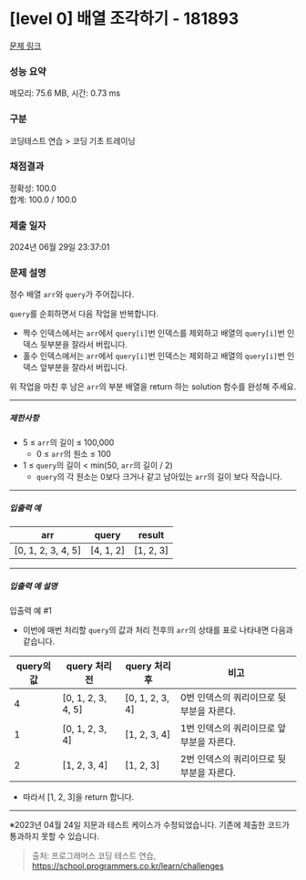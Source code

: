 # [level 0] 배열 조각하기 - 181893 

[문제 링크](https://school.programmers.co.kr/learn/courses/30/lessons/181893) 

### 성능 요약

메모리: 75.6 MB, 시간: 0.73 ms

### 구분

코딩테스트 연습 > 코딩 기초 트레이닝

### 채점결과

정확성: 100.0<br/>합계: 100.0 / 100.0

### 제출 일자

2024년 06월 29일 23:37:01

### 문제 설명

<p>정수 배열 <code>arr</code>와 <code>query</code>가 주어집니다.</p>

<p><code>query</code>를 순회하면서 다음 작업을 반복합니다.</p>

<ul>
<li>짝수 인덱스에서는 <code>arr</code>에서 <code>query[i]</code>번 인덱스를 제외하고 배열의 <code>query[i]</code>번 인덱스 뒷부분을 잘라서 버립니다.</li>
<li>홀수 인덱스에서는 <code>arr</code>에서 <code>query[i]</code>번 인덱스는 제외하고 배열의 <code>query[i]</code>번 인덱스 앞부분을 잘라서 버립니다.</li>
</ul>

<p>위 작업을 마친 후 남은 <code>arr</code>의 부분 배열을 return 하는 solution 함수를 완성해 주세요.</p>

<hr>

<h5>제한사항</h5>

<ul>
<li>5 ≤ <code>arr</code>의 길이 ≤ 100,000

<ul>
<li>0 ≤ <code>arr</code>의 원소 ≤ 100</li>
</ul></li>
<li>1 ≤ <code>query</code>의 길이 &lt; min(50, <code>arr</code>의 길이 / 2)

<ul>
<li><code>query</code>의 각 원소는 0보다 크거나 같고 남아있는 <code>arr</code>의 길이 보다 작습니다.</li>
</ul></li>
</ul>

<hr>

<h5>입출력 예</h5>
<table class="table">
        <thead><tr>
<th>arr</th>
<th>query</th>
<th>result</th>
</tr>
</thead>
        <tbody><tr>
<td>[0, 1, 2, 3, 4, 5]</td>
<td>[4, 1, 2]</td>
<td>[1, 2, 3]</td>
</tr>
</tbody>
      </table>
<hr>

<h5>입출력 예 설명</h5>

<p>입출력 예 #1</p>

<ul>
<li>이번에 매번 처리할 <code>query</code>의 값과 처리 전후의 <code>arr</code>의 상태를 표로 나타내면 다음과 같습니다.</li>
</ul>
<table class="table">
        <thead><tr>
<th>query의 값</th>
<th>query 처리 전</th>
<th>query 처리 후</th>
<th>비고</th>
</tr>
</thead>
        <tbody><tr>
<td>4</td>
<td>[0, 1, 2, 3, 4, 5]</td>
<td>[0, 1, 2, 3, 4]</td>
<td>0번 인덱스의 쿼리이므로 뒷부분을 자른다.</td>
</tr>
<tr>
<td>1</td>
<td>[0, 1, 2, 3, 4]</td>
<td>[1, 2, 3, 4]</td>
<td>1번 인덱스의 쿼리이므로 앞부분을 자른다.</td>
</tr>
<tr>
<td>2</td>
<td>[1, 2, 3, 4]</td>
<td>[1, 2, 3]</td>
<td>2번 인덱스의 쿼리이므로 뒷부분을 자른다.</td>
</tr>
</tbody>
      </table>
<ul>
<li>따라서 [1, 2, 3]을 return 합니다.</li>
</ul>

<hr>

<p>※2023년 04월 24일 지문과 테스트 케이스가 수정되었습니다. 기존에 제출한 코드가 통과하지 못할 수 있습니다.</p>


> 출처: 프로그래머스 코딩 테스트 연습, https://school.programmers.co.kr/learn/challenges